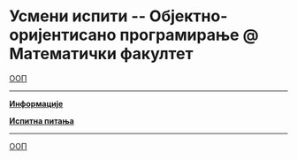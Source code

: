 # Усмени испити -- Објектно-оријентисано програмирање @ Математички факултет

[ООП](../README.md)

---
 
**[Информације](info/README.md)**

**[Испитна питања](ispitna-pitanja/README.md)**

---

[ООП](../README.md)